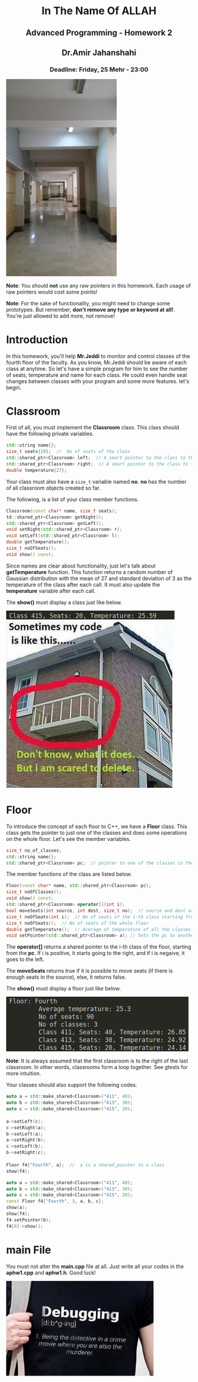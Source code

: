 <center>
<h1>
In The Name Of ALLAH
</h1>
<h2>
Advanced Programming - Homework 2
</h2>
<h2>
Dr.Amir Jahanshahi
</h2>
<h3>
Deadline: Friday, 25 Mehr - 23:00
</center>

<img src="stuff/f1.jpg" width="300" />

**Note**: You should **not** use any raw pointers in this homework. Each usage of raw pointers would cost some points!

**Note**: For the sake of functionality, you might need to change some prototypes. But remember, **don't remove any type or keyword at all!**. You're just allowed to add more, not remove!

# Introduction
In this homework, you'll help **Mr.Jeddi** to monitor and control classes of the fourth floor of the faculty. As you know, Mr.Jeddi should be aware of each class at anytime. So let's have a simple program for him to see the number of seats, temperature and name for each class. He could even handle seat changes between classes with your program and some more features. let's begin.

# Classroom
First of all, you must implement the **Classroom** class. This class should have the following private variables.

```c++
std::string name{};
size_t seats{20};  //  No of seats of the class
std::shared_ptr<Classroom> left;  // A smart pointer to the class to the left of this class
std::shared_ptr<Classroom> right;  // A smart pointer to the class to the right of this class
double temperature{27};
```

Your class must also have a ```size_t``` variable named **no**. **no** has the number of all classroom objects created so far.

The following, is a list of your class member functions.

```c++
Classroom(const char* name, size_t seats);
td::shared_ptr<Classroom> getRight();
std::shared_ptr<Classroom> getLeft();
void setRight(std::shared_ptr<Classroom> r);
void setLeft(std::shared_ptr<Classroom> l);
double getTemperature();
size_t noOfSeats();
void show() const;
```

Since names are clear about functionality, just let's talk about **getTemperature** function. This function returns a random number of Gaussian distribution with the mean of 27 and standard deviation of 3 as the temperature of the class after each call. It must also update the **temperature** variable after each call.

The **show()** must display a class just like below.

<img src="stuff/f4.png"  />


<img src="stuff/f3.jpg"  />

#  Floor

To introduce the concept of each floor to C++, we have a **Floor** class. This class gets the pointer to just one of the classes and does some operations on the whole floor. Let's see the member variables.

```c++
size_t no_of_classes;
std::string name{};
std::shared_ptr<Classroom> pc;  // pointer to one of the classes in the floor
```

The member functions of the class are listed below.

```c++
Floor(const char* name, std::shared_ptr<Classroom> pc);
size_t noOfClasses();
void show() const;
std::shared_ptr<Classroom> operator[](int i);
bool moveSeats(int source, int dest, size_t no);  // source and dest are indices of classrooms
size_t noOfSeats(int i);  // No of seats of the i-th class starting from pc
size_t noOfSeats();  // No of seats of the whole floor
double getTemperature();  // Average of temperature of all the classes
void setPointer(std::shared_ptr<Classroom> a); // Sets the pc to another class in the floor
```

The **operator[]** returns a shared pointer to the i-th class of the floor, starting from the **pc**. If i is positive, it starts going to the right, and if i is negaive, it goes to the left.

The **moveSeats** returns true if it is possible to move seats (if there is enough seats in the source), else, it returns false.

The **show()** must display a floor just like below.

<img src="stuff/f5.png"  />

**Note**: It is always assumed that the first classroom is to the right of the last classroom. In other words, classrooms form a loop together. See gtests for more intuition.

Your classes should also support the following codes.

```c++
auto a = std::make_shared<Classroom>("411", 40);
auto b = std::make_shared<Classroom>("413", 30);
auto c = std::make_shared<Classroom>("415", 20);

a->setLeft(c);
c->setRight(a);
b->setLeft(a);
a->setRight(b);
c->setLeft(b);
b->setRight(c);

Floor f4{"Fourth", a};  //  a is a shared_pointer to a class
show(f4);
```

```c++
auto a = std::make_shared<Classroom>("411", 40);
auto b = std::make_shared<Classroom>("413", 30);
auto c = std::make_shared<Classroom>("415", 20);
const Floor f4{"Fourth", 3, a, b, c};
show(a);
show(f4);
f4.setPointer(b);
f4[0]->show();
```

# main File
You must not alter the **main.cpp** file at all. Just write all your codes in the **aphw1.cpp** and **aphw1.h**. Good luck!

<img src="stuff/f2.jpg" width="400" />
